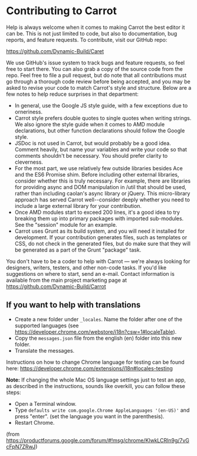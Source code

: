 Contributing to Carrot
=====================

Help is always welcome when it comes to making Carrot the best editor it can be. This is not just limited to code, but also to documentation, bug reports, and feature requests. To contribute, visit our GitHub repo:

https://github.com/Dynamic-Build/Caret

We use GitHub's issue system to track bugs and feature requests, so feel free to start there. You can also grab a copy of the source code from the repo. Feel free to file a pull request, but do note that all contributions must go through a thorough code review before being accepted, and you may be asked to revise your code to match Carrot's style and structure. Below are a few notes to help reduce surprises in that department:

- In general, use the Google JS style guide, with a few exceptions due to orneriness.
- Carrot style prefers double quotes to single quotes when writing strings. We also ignore the style guide when it comes to AMD module declarations, but other function declarations should follow the Google style. 
- JSDoc is not used in Carrot, but would probably be a good idea. Comment heavily, but name your variables and write your code so that comments shouldn't be necessary. You should prefer clarity to cleverness.
- For the most part, we use relatively few outside libraries besides Ace and the ES6 Promise shim. Before including other external libraries, consider whether this is truly necessary. For example, there are libraries for providing async and DOM manipulation in /util that should be used, rather than including caolan's async library or jQuery. This micro-library approach has served Carrot well--consider deeply whether you need to include a large external library for your contribution.
- Once AMD modules start to exceed 200 lines, it's a good idea to try breaking them up into primary packages with imported sub-modules. See the "session" module for an example.
- Carrot uses Grunt as its build system, and you will need it installed for development. If your contribution generates files, such as templates or CSS, do not check in the generated files, but do make sure that they will be generated as a part of the Grunt "package" task.

You don't have to be a coder to help with Carrot — we're always looking for designers, writers, testers, and other non-code tasks. If you'd like suggestions on where to start, send an e-mail. Contact information is available from the main project marketing page at https://github.com/Dynamic-Build/Carrot

If you want to help with translations
-------------------------------------

- Create a new folder under ``_locales``. Name the folder after one of the supported languages (see https://developer.chrome.com/webstore/i18n?csw=1#localeTable).
- Copy the ``messages.json`` file from the english (en) folder into this new folder.
- Translate the messages.

Instructions on how to change Chrome language for testing can be found here:
https://developer.chrome.com/extensions/i18n#locales-testing

**Note:** If changing the whole Mac OS language settings just to test an app, as described in the instructions, sounds like overkill, you can follow these steps:

- Open a Terminal window.
- Type ``defaults write com.google.Chrome AppleLanguages '(en-US)'`` and press "enter". (set the language you want in the parenthesis).
- Restart Chrome.

(from https://productforums.google.com/forum/#!msg/chrome/KlwkLCRln9g/7vGcFpN7ZRwJ)
